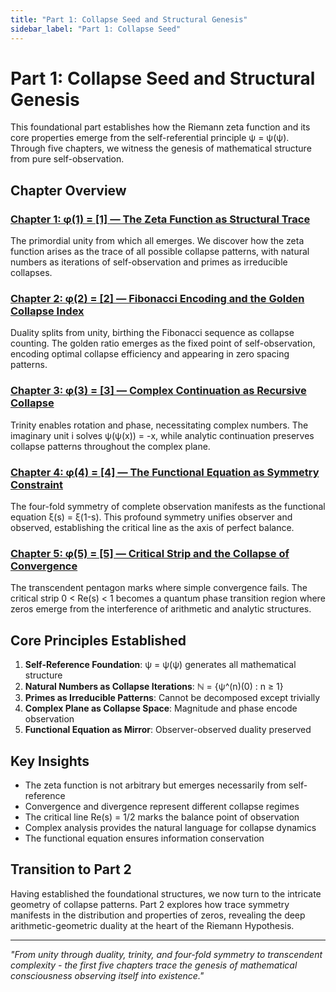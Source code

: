 ```yaml
---
title: "Part 1: Collapse Seed and Structural Genesis"
sidebar_label: "Part 1: Collapse Seed"
---
```


# Part 1: Collapse Seed and Structural Genesis

This foundational part establishes how the Riemann zeta function and its core properties emerge from the self-referential principle ψ = ψ(ψ). Through five chapters, we witness the genesis of mathematical structure from pure self-observation.

## Chapter Overview

### [Chapter 1: φ(1) = [1] — The Zeta Function as Structural Trace](chapter-01-zeta-structural-trace.md)
The primordial unity from which all emerges. We discover how the zeta function arises as the trace of all possible collapse patterns, with natural numbers as iterations of self-observation and primes as irreducible collapses.

### [Chapter 2: φ(2) = [2] — Fibonacci Encoding and the Golden Collapse Index](chapter-02-fibonacci-golden-collapse.md)
Duality splits from unity, birthing the Fibonacci sequence as collapse counting. The golden ratio emerges as the fixed point of self-observation, encoding optimal collapse efficiency and appearing in zero spacing patterns.

### [Chapter 3: φ(3) = [3] — Complex Continuation as Recursive Collapse](chapter-03-complex-recursive-collapse.md)
Trinity enables rotation and phase, necessitating complex numbers. The imaginary unit i solves ψ(ψ(x)) = -x, while analytic continuation preserves collapse patterns throughout the complex plane.

### [Chapter 4: φ(4) = [4] — The Functional Equation as Symmetry Constraint](chapter-04-functional-symmetry-constraint.md)
The four-fold symmetry of complete observation manifests as the functional equation ξ(s) = ξ(1-s). This profound symmetry unifies observer and observed, establishing the critical line as the axis of perfect balance.

### [Chapter 5: φ(5) = [5] — Critical Strip and the Collapse of Convergence](chapter-05-critical-strip-collapse.md)
The transcendent pentagon marks where simple convergence fails. The critical strip 0 < Re(s) < 1 becomes a quantum phase transition region where zeros emerge from the interference of arithmetic and analytic structures.

## Core Principles Established

1. **Self-Reference Foundation**: ψ = ψ(ψ) generates all mathematical structure
2. **Natural Numbers as Collapse Iterations**: ℕ = {ψ^(n)(0) : n ≥ 1}
3. **Primes as Irreducible Patterns**: Cannot be decomposed except trivially
4. **Complex Plane as Collapse Space**: Magnitude and phase encode observation
5. **Functional Equation as Mirror**: Observer-observed duality preserved

## Key Insights

- The zeta function is not arbitrary but emerges necessarily from self-reference
- Convergence and divergence represent different collapse regimes
- The critical line Re(s) = 1/2 marks the balance point of observation
- Complex analysis provides the natural language for collapse dynamics
- The functional equation ensures information conservation

## Transition to Part 2

Having established the foundational structures, we now turn to the intricate geometry of collapse patterns. Part 2 explores how trace symmetry manifests in the distribution and properties of zeros, revealing the deep arithmetic-geometric duality at the heart of the Riemann Hypothesis.

---

*"From unity through duality, trinity, and four-fold symmetry to transcendent complexity - the first five chapters trace the genesis of mathematical consciousness observing itself into existence."*